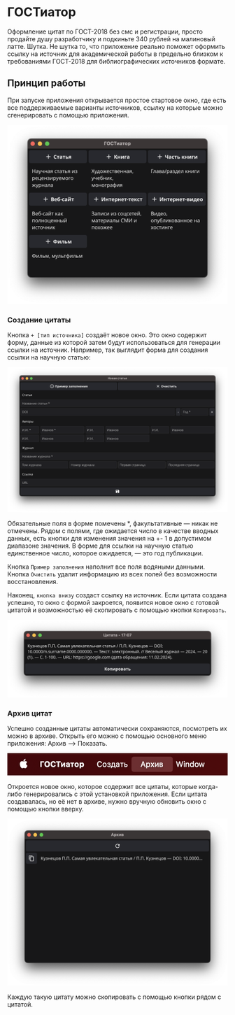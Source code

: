 # ГОСТиатор

Оформление цитат по ГОСТ-2018 без смс и регистрации, просто продайте душу разработчику и подкиньте 
340 рублей на малиновый латте. Шутка. Не шутка то, что приложение реально поможет оформить ссылку на источник 
для академической работы в предельно близком к требованиями ГОСТ-2018 для библиографических источников формате. 

## Принцип работы

При запуске приложения открывается простое стартовое окно, где есть все поддерживаемые варианты источников, 
ссылку на которые можно сгенерировать с помощью приложения. 

![Стартовое окно](readmecontents/start.png)

### Создание цитаты

Кнопка `+ [тип источника]` создаёт новое окно. Это окно содержит форму, данные из которой затем будут использоваться 
для генерации ссылки на источник. Например, так выглядит форма для создания ссылки на научную статью: 

![Форма для цитирования научной статьи](readmecontents/new-article-form.png)

Обязательные поля в форме помечены *, факультативные — никак не отмечены. Рядом с полями, где ожидается число 
в качестве вводных данных, есть кнопки для изменения значения на +- 1 в допустимом диапазоне значения. В форме 
для ссылки на научную статью единственное число, которое ожидается, — это год публикации.

Кнопка `Пример заполнения` наполнит все поля водяными данными. 
Кнопка `Очистить` удалит информацию из всех полей без возможности восстановления. 

Наконец, `кнопка внизу` создаст ссылку на источник. Если цитата создана успешно, то окно с формой закроется,
появится новое окно с готовой цитатой и возможностью её скопировать с помощью кнопки `Копировать`. 

![Пример цитаты](readmecontents/citation-example.png)

### Архив цитат 

Успешно созданные цитаты автоматически сохраняются, посмотреть их можно в архиве. Открыть его можно 
с помощью основного меню приложения: Архив –> Показать. 

![Основное меню](readmecontents/mainMenu.png)

Откроется новое окно, которое содержит все цитаты, которые когда-либо генерировались с этой установкой приложения. 
Если цитата создавалась, но её нет в архиве, нужно вручную обновить окно с помощью кнопки вверху. 

![Пример архива](readmecontents/history-example.png)

Каждую такую цитату можно скопировать с помощью кнопки рядом с цитатой. 

